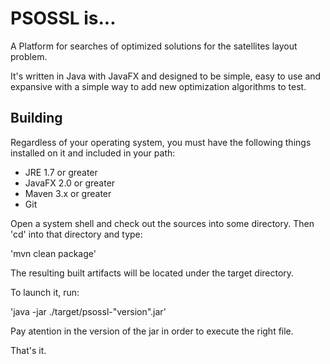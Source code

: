 PSOSSL is...
======

A Platform for searches of optimized solutions for the satellites layout problem.

It's written in Java with JavaFX and designed to be simple, easy to use and expansive with a simple way to add new optimization algorithms to test.

Building
-------

Regardless of your operating system, you must have the following things installed on it and included in your path:

* JRE 1.7 or greater
* JavaFX 2.0 or greater
* Maven 3.x or greater
* Git

Open a system shell and check out the sources into some directory. Then 'cd' into that directory and type:

'mvn clean package'

The resulting built artifacts will be located under the target directory. 

To launch it, run:

'java -jar ./target/psossl-"version".jar'

Pay atention in the version of the jar in order to execute the right file.

That's it.

